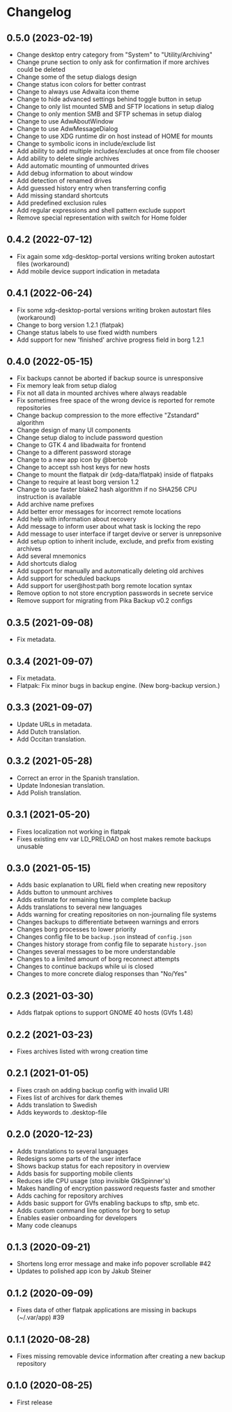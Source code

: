 # Changelog

## 0.5.0 (2023-02-19)

- Change desktop entry category from "System" to "Utility/Archiving"
- Change prune section to only ask for confirmation if more archives could be deleted
- Change some of the setup dialogs design
- Change status icon colors for better contrast
- Change to always use Adwaita icon theme
- Change to hide advanced settings behind toggle button in setup
- Change to only list mounted SMB and SFTP locations in setup dialog
- Change to only mention SMB and SFTP schemas in setup dialog
- Change to use AdwAboutWindow
- Change to use AdwMessageDialog
- Change to use XDG runtime dir on host instead of HOME for mounts
- Change to symbolic icons in include/exclude list
- Add ability to add multiple includes/excludes at once from file chooser
- Add ability to delete single archives
- Add automatic mounting of unmounted drives
- Add debug information to about window
- Add detection of renamed drives
- Add guessed history entry when transferring config
- Add missing standard shortcuts
- Add predefined exclusion rules
- Add regular expressions and shell pattern exclude support
- Remove special representation with switch for Home folder

## 0.4.2 (2022-07-12)

- Fix again some xdg-desktop-portal versions writing broken autostart files (workaround)
- Add mobile device support indication in metadata

## 0.4.1 (2022-06-24)

- Fix some xdg-desktop-portal versions writing broken autostart files (workaround)
- Change to borg version 1.2.1 (flatpak)
- Change status labels to use fixed width numbers
- Add support for new 'finished' archive progress field in borg 1.2.1

## 0.4.0 (2022-05-15)

- Fix backups cannot be aborted if backup source is unresponsive
- Fix memory leak from setup dialog
- Fix not all data in mounted archives where always readable
- Fix sometimes free space of the wrong device is reported for remote repositories
- Change backup compression to the more effective "Zstandard" algorithm
- Change design of many UI components
- Change setup dialog to include password question
- Change to GTK 4 and libadwaita for frontend
- Change to a different password storage
- Change to a new app icon by @bertob
- Change to accept ssh host keys for new hosts
- Change to mount the flatpak dir (xdg-data/flatpak) inside of flatpaks
- Change to require at least borg version 1.2
- Change to use faster blake2 hash algorithm if no SHA256 CPU instruction is available
- Add archive name prefixes
- Add better error messages for incorrect remote locations
- Add help with information about recovery
- Add message to inform user about what task is locking the repo
- Add message to user interface if target devive or server is unrepsonive
- Add setup option to inherit include, exclude, and prefix from existing archives
- Add several mnemonics
- Add shortcuts dialog
- Add support for manually and automatically deleting old archives
- Add support for scheduled backups
- Add support for user@host:path borg remote location syntax
- Remove option to not store encryption passwords in secrete service
- Remove support for migrating from Pika Backup v0.2 configs

## 0.3.5 (2021-09-08)

- Fix metadata.

## 0.3.4 (2021-09-07)

- Fix metadata.
- Flatpak: Fix minor bugs in backup engine. (New borg-backup version.)

## 0.3.3 (2021-09-07)

- Update URLs in metadata.
- Add Dutch translation.
- Add Occitan translation.

## 0.3.2 (2021-05-28)

- Correct an error in the Spanish translation.
- Update Indonesian translation.
- Add Polish translation.

## 0.3.1 (2021-05-20)

- Fixes localization not working in flatpak
- Fixes existing env var LD_PRELOAD on host makes remote backups unusable

## 0.3.0 (2021-05-15)

- Adds basic explanation to URL field when creating new repository
- Adds button to unmount archives
- Adds estimate for remaining time to complete backup
- Adds translations to several new languages
- Adds warning for creating repositories on non-journaling file systems
- Changes backups to differentiate between warnings and errors
- Changes borg processes to lower priority
- Changes config file to be `backup.json` instead of `config.json`
- Changes history storage from config file to separate `history.json`
- Changes several messages to be more understandable
- Changes to a limited amount of borg reconnect attempts
- Changes to continue backups while ui is closed
- Changes to more concrete dialog responses than "No/Yes"

## 0.2.3 (2021-03-30)

- Adds flatpak options to support GNOME 40 hosts (GVfs 1.48)

## 0.2.2 (2021-03-23)

- Fixes archives listed with wrong creation time

## 0.2.1 (2021-01-05)

- Fixes crash on adding backup config with invalid URI
- Fixes list of archives for dark themes
- Adds translation to Swedish
- Adds keywords to .desktop-file

## 0.2.0 (2020-12-23)

- Adds translations to several languages
- Redesigns some parts of the user interface
- Shows backup status for each repository in overview
- Adds basis for supporting mobile clients
- Reduces idle CPU usage (stop invisible GtkSpinner's)
- Makes handling of encryption password requests faster and smother
- Adds caching for repository archives
- Adds basic support for GVfs enabling backups to sftp, smb etc.
- Adds custom command line options for borg to setup
- Enables easier onboarding for developers
- Many code cleanups

## 0.1.3 (2020-09-21)

- Shortens long error message and make info popover scrollable #42
- Updates to polished app icon by Jakub Steiner

## 0.1.2 (2020-09-09)

- Fixes data of other flatpak applications are missing in backups (~/.var/app) #39

## 0.1.1 (2020-08-28)

- Fixes missing removable device information after creating a new backup repository

## 0.1.0 (2020-08-25)

- First release
